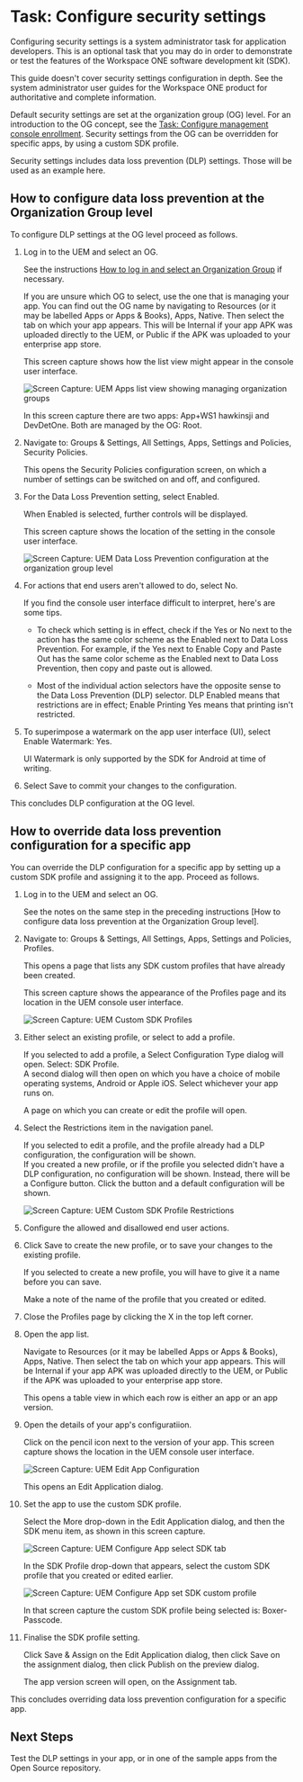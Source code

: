 # Task: Configure security settings
Configuring security settings is a system administrator task for application
developers. This is an optional task that you may do in order to demonstrate or
test the features of the Workspace ONE software development kit (SDK).

This guide doesn't cover security settings configuration in depth. See the
system administrator user guides for the Workspace ONE product for authoritative
and complete information.

Default security settings are set at the organization group (OG) level. For an
introduction to the OG concept, see the [Task: Configure management console enrollment](../03Task_Configure-management-console-enrollment/readme.md).
Security settings from the OG can be overridden for specific apps, by using a
custom SDK profile.

Security settings includes data loss prevention (DLP) settings. Those will be
used as an example here.

<p class="always-page-break" />

## How to configure data loss prevention at the Organization Group level
To configure DLP settings at the OG level proceed as follows.

1.  Log in to the UEM and select an OG.

    See the instructions [How to log in and select an Organization Group](../03Task_Configure-management-console-enrollment/03How-to-log-in-and-select-an-Organization-Group/readme.md)
    if necessary.

    If you are unsure which OG to select, use the one that is managing your app.
    You can find out the OG name by navigating to Resources (or it may be
    labelled Apps or Apps & Books), Apps, Native. Then select the tab on which
    your app appears. This will be Internal if your app APK was uploaded
    directly to the UEM, or Public if the APK was uploaded to your enterprise
    app store.

    This screen capture shows how the list view might appear in the console user
    interface.

    ![**Screen Capture:** UEM Apps list view showing managing organization groups](ScreenCapture_UEM-Apps-ManagedBy.png)

    In this screen capture there are two apps: App+WS1 hawkinsji and DevDetOne.
    Both are managed by the OG: Root.

2.  Navigate to: Groups & Settings, All Settings, Apps, Settings and Policies,
    Security Policies.

    This opens the Security Policies configuration screen, on which a number of
    settings can be switched on and off, and configured.

4.  For the Data Loss Prevention setting, select Enabled.

    When Enabled is selected, further controls will be displayed.

    This screen capture shows the location of the setting in the console user
    interface.

    ![**Screen Capture:** UEM Data Loss Prevention configuration at the organization group level](ScreenCapture_UEM-DLP-Configuration.png)

5.  For actions that end users aren't allowed to do, select No.

    If you find the console user interface difficult to interpret, here's are some tips.

    -   To check which setting is in effect, check if the Yes or No next to the
        action has the same color scheme as the Enabled next to Data Loss
        Prevention. For example, if the Yes next to Enable Copy and Paste Out
        has the same color scheme as the Enabled next to Data Loss Prevention,
        then copy and paste out is allowed.

    -   Most of the individual action selectors have the opposite sense to the
        Data Loss Prevention (DLP) selector. DLP Enabled means that restrictions
        are in effect; Enable Printing Yes means that printing isn't restricted.

6.  To superimpose a watermark on the app user interface (UI), select Enable
    Watermark: Yes.

    UI Watermark is only supported by the SDK for Android at time of writing.

7.  Select Save to commit your changes to the configuration.

This concludes DLP configuration at the OG level.

## How to override data loss prevention configuration for a specific app
You can override the DLP configuration for a specific app by setting up a custom
SDK profile and assigning it to the app. Proceed as follows.

1.  Log in to the UEM and select an OG.

    See the notes on the same step in the preceding instructions
    [How to configure data loss prevention at the Organization Group level].

2.  Navigate to: Groups & Settings, All Settings, Apps, Settings and Policies,
    Profiles.

    This opens a page that lists any SDK custom profiles that have already been
    created.

    This screen capture shows the appearance of the Profiles page and its
    location in the UEM console user interface.

    ![**Screen Capture:** UEM Custom SDK Profiles](ScreenCapture_UEM-SDK-Profiles.png)

3.  Either select an existing profile, or select to add a profile.

    If you selected to add a profile, a Select Configuration Type dialog will
    open. Select: SDK Profile.  
    A second dialog will then open on which you have a choice of mobile
    operating systems, Android or Apple iOS. Select whichever your app runs on.

    A page on which you can create or edit the profile will open.

4.  Select the Restrictions item in the navigation panel.

    If you selected to edit a profile, and the profile already had a DLP
    configuration, the configuration will be shown.  
    If you created a new profile, or if the profile you selected didn't have a
    DLP configuration, no configuration will be shown. Instead, there will be a
    Configure button. Click the button and a default configuration will be
    shown.

    ![**Screen Capture:** UEM Custom SDK Profile Restrictions](ScreenCapture_UEM-SDK-Profile-Restrictions.png)

5.  Configure the allowed and disallowed end user actions.

6.  Click Save to create the new profile, or to save your changes to the
    existing profile.

    If you selected to create a new profile, you will have to give it a name
    before you can save.

    Make a note of the name of the profile that you created or edited.

7.  Close the Profiles page by clicking the X in the top left corner.

8.  Open the app list.

    Navigate to Resources (or it may be labelled Apps or Apps & Books), Apps,
    Native. Then select the tab on which your app appears. This will be Internal
    if your app APK was uploaded directly to the UEM, or Public if the APK was
    uploaded to your enterprise app store.

    This opens a table view in which each row is either an app or an app
    version.

9.  Open the details of your app's configuratiion.

    Click on the pencil icon next to the version of your app. This screen
    capture shows the location in the UEM console user interface.

    ![**Screen Capture:** UEM Edit App Configuration](ScreenCapture_UEM-Apps-EditVersion.png)

    This opens an Edit Application dialog.

10. Set the app to use the custom SDK profile.

    Select the More drop-down in the Edit Application dialog, and then the SDK
    menu item, as shown in this screen capture.

    ![**Screen Capture:** UEM Configure App select SDK tab](ScreenCapture_UEM-App-SelectSDK-Tab.png)

    In the SDK Profile drop-down that appears, select the custom SDK profile 
    that you created or edited earlier.

    ![**Screen Capture:** UEM Configure App set SDK custom profile](ScreenCapture_UEM-App-SetSDK-Profile.png)

    In that screen capture the custom SDK profile being selected is:
    Boxer-Passcode.

11. Finalise the SDK profile setting.

    Click Save & Assign on the Edit Application dialog, then click Save on the
    assignment dialog, then click Publish on the preview dialog.

    The app version screen will open, on the Assignment tab.

This concludes overriding data loss prevention configuration for a specific app.

## Next Steps
Test the DLP settings in your app, or in one of the sample apps from the Open
Source repository.

